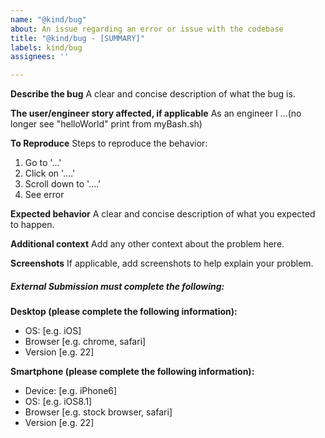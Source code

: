 ```yaml
---
name: "@kind/bug"
about: An issue regarding an error or issue with the codebase
title: "@kind/bug - [SUMMARY]"
labels: kind/bug
assignees: ''

---
```


**Describe the bug**
A clear and concise description of what the bug is.

**The user/engineer story affected, if applicable**
As an engineer I ...(no longer see "helloWorld" print from myBash.sh) 

**To Reproduce**
Steps to reproduce the behavior:

1. Go to '...'
2. Click on '....'
3. Scroll down to '....'
4. See error

**Expected behavior**
A clear and concise description of what you expected to happen.

**Additional context**
Add any other context about the problem here.

**Screenshots**
If applicable, add screenshots to help explain your problem.

##### **External Submission must complete the following:**

**Desktop (please complete the following information):**
 - OS: [e.g. iOS]
 - Browser [e.g. chrome, safari]
 - Version [e.g. 22]

**Smartphone (please complete the following information):**
 - Device: [e.g. iPhone6]
 - OS: [e.g. iOS8.1]
 - Browser [e.g. stock browser, safari]
 - Version [e.g. 22]
